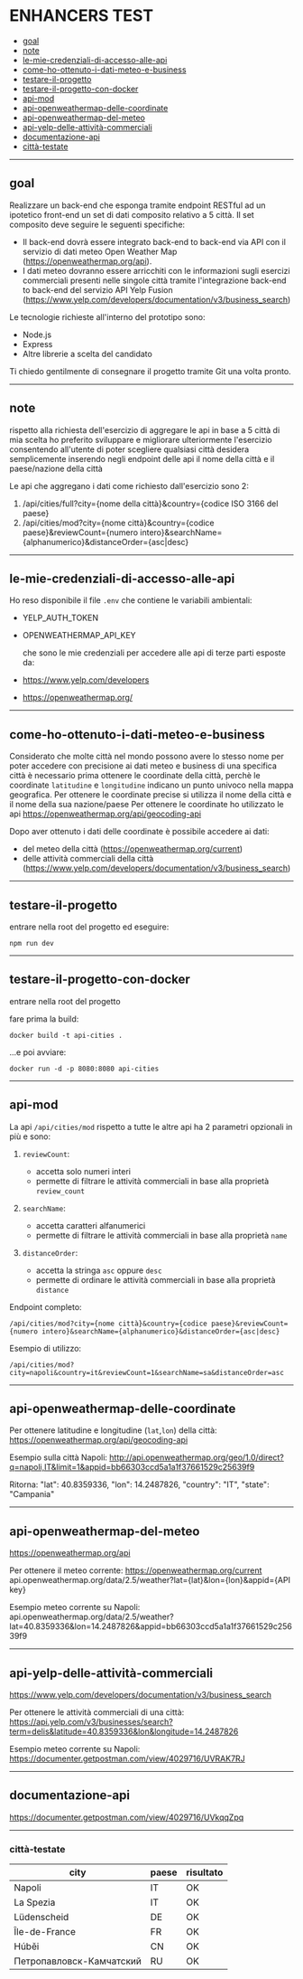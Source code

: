 # ENHANCERS TEST
- [goal](#goal)
- [note](#note)
- [le-mie-credenziali-di-accesso-alle-api](#le-mie-credenziali-di-accesso-alle-api)
- [come-ho-ottenuto-i-dati-meteo-e-business](#come-ho-ottenuto-i-dati-meteo-e-business)
- [testare-il-progetto](#testare-il-progetto)
- [testare-il-progetto-con-docker](#testare-il-progetto-con-docker)
- [api-mod](#api-mod)
- [api-openweathermap-delle-coordinate](#api-openweathermap-delle-coordinate)
- [api-openweathermap-del-meteo](#api-openweathermap-del-meteo)
- [api-yelp-delle-attività-commerciali](#api-yelp-delle-attività-commerciali)
- [documentazione-api](#documentazione-api)
- [città-testate](#città-testate)
---
## goal
Realizzare un back-end che esponga tramite endpoint RESTful ad un ipotetico front-end un
set di dati composito relativo a 5 città.
Il set composito deve seguire le seguenti specifiche:

- Il back-end dovrà essere integrato back-end to back-end via API con il servizio di dati
  meteo Open Weather Map (https://openweathermap.org/api).
- I dati meteo dovranno essere arricchiti con le informazioni sugli esercizi commerciali
  presenti nelle singole città tramite l'integrazione back-end to back-end del
  servizio API Yelp Fusion (https://www.yelp.com/developers/documentation/v3/business_search)

Le tecnologie richieste all'interno del prototipo sono:
- Node.js
- Express
- Altre librerie a scelta del candidato

Ti chiedo gentilmente di consegnare il progetto tramite Git una volta pronto.


---
## note
rispetto alla richiesta dell'esercizio di aggregare le api in base
a 5 città di mia scelta
ho preferito sviluppare e migliorare ulteriormente l'esercizio
consentendo all'utente di poter scegliere qualsiasi città desidera
semplicemente inserendo negli endpoint delle api il
nome della città e il paese/nazione della città

Le api che aggregano i dati come richiesto dall'esercizio sono 2:

1. /api/cities/full?city={nome della città}&country={codice ISO 3166 del paese}
2. /api/cities/mod?city={nome città}&country={codice paese}&reviewCount={numero intero}&searchName={alphanumerico}&distanceOrder={asc|desc}

---
## le-mie-credenziali-di-accesso-alle-api
Ho reso disponibile il file `.env` che contiene
le variabili ambientali:

- YELP_AUTH_TOKEN
- OPENWEATHERMAP_API_KEY

  che sono le mie credenziali per accedere alle
  api di terze parti esposte da:

- https://www.yelp.com/developers
- https://openweathermap.org/


---
## come-ho-ottenuto-i-dati-meteo-e-business
Considerato che molte città nel mondo possono avere lo stesso nome per
poter accedere con precisione ai dati meteo e business di una specifica città
è necessario prima ottenere le coordinate della città, perchè
le coordinate `latitudine` e `longitudine` indicano un punto univoco
nella mappa geografica.
Per ottenere le coordinate precise si utilizza il nome della città e
il nome della sua nazione/paese
Per ottenere le coordinate ho utilizzato le api https://openweathermap.org/api/geocoding-api

Dopo aver ottenuto i dati delle coordinate è possibile accedere ai dati:

- del meteo della città (https://openweathermap.org/current)
- delle attività commerciali della città (https://www.yelp.com/developers/documentation/v3/business_search)


---
## testare-il-progetto
entrare nella root del progetto
ed eseguire:
```
npm run dev
```


---
## testare-il-progetto-con-docker
entrare nella root del progetto

fare prima la build:
```
docker build -t api-cities .
```

...e poi avviare:
```
docker run -d -p 8080:8080 api-cities
```


---
## api-mod
La api `/api/cities/mod`
rispetto a tutte le altre api ha 2 parametri opzionali in più e sono:

1. `reviewCount`:
   - accetta solo numeri interi
   - permette di filtrare le attività commerciali in base alla proprietà `review_count`

2. `searchName`:
   - accetta caratteri alfanumerici
   - permette di filtrare le attività commerciali in base alla proprietà `name`

3. `distanceOrder`:
   - accetta la stringa `asc` oppure `desc`
   - permette di ordinare le attività commerciali in base alla proprietà `distance`


Endpoint completo:
```
/api/cities/mod?city={nome città}&country={codice paese}&reviewCount={numero intero}&searchName={alphanumerico}&distanceOrder={asc|desc}
```


Esempio di utilizzo:
```
/api/cities/mod?city=napoli&country=it&reviewCount=1&searchName=sa&distanceOrder=asc
```


---
## api-openweathermap-delle-coordinate
Per ottenere latitudine e longitudine (`lat`,`lon`) della città:
https://openweathermap.org/api/geocoding-api

Esempio sulla città Napoli:
http://api.openweathermap.org/geo/1.0/direct?q=napoli,IT&limit=1&appid=bb66303ccd5a1a1f37661529c25639f9

Ritorna:
"lat": 40.8359336,
"lon": 14.2487826,
"country": "IT",
"state": "Campania"


---
## api-openweathermap-del-meteo
https://openweathermap.org/api

Per ottenere il meteo corrente:
https://openweathermap.org/current
api.openweathermap.org/data/2.5/weather?lat={lat}&lon={lon}&appid={API key}

Esempio meteo corrente su Napoli:
api.openweathermap.org/data/2.5/weather?lat=40.8359336&lon=14.2487826&appid=bb66303ccd5a1a1f37661529c25639f9


---
## api-yelp-delle-attività-commerciali
https://www.yelp.com/developers/documentation/v3/business_search

Per ottenere le attività commerciali di una città:
https://api.yelp.com/v3/businesses/search?term=delis&latitude=40.8359336&lon&longitude=14.2487826

Esempio meteo corrente su Napoli:
https://documenter.getpostman.com/view/4029716/UVRAK7RJ


---
## documentazione-api
https://documenter.getpostman.com/view/4029716/UVkqqZpq


---

### città-testate
city                     | paese | risultato
-------------------------|-------|----------
Napoli                   | IT    | OK
La Spezia                | IT    | OK
Lüdenscheid              | DE    | OK
Île-de-France            | FR    | OK
Húběi                    | CN    | OK
Петропавловск-Камчатский | RU    | OK

